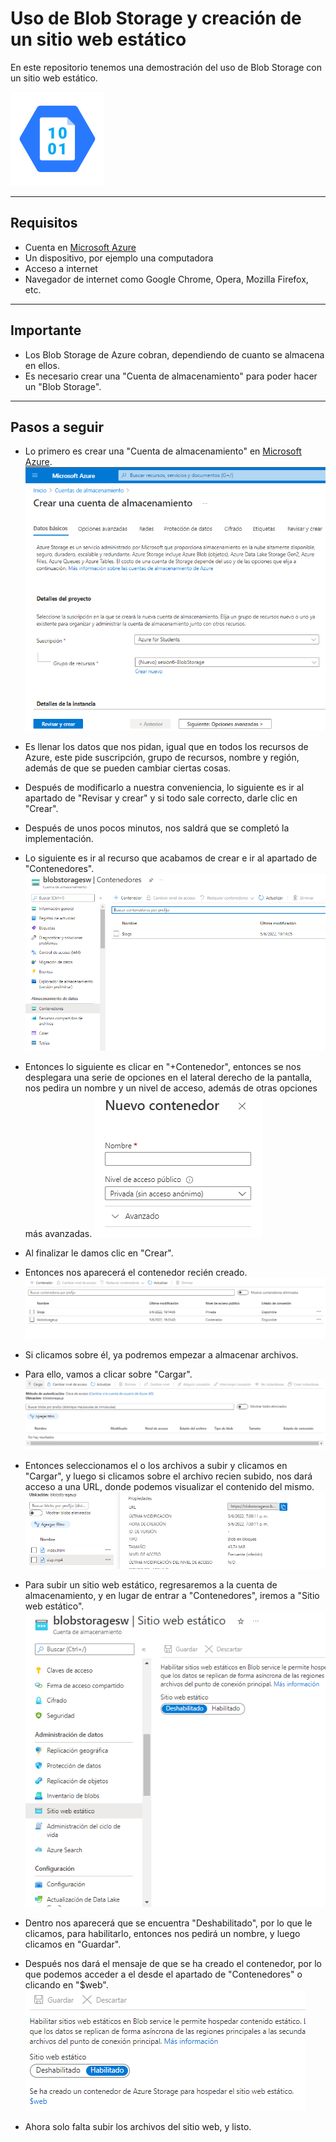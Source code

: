 # Uso de Blob Storage y creación de un sitio web estático
En este repositorio tenemos una demostración del uso de Blob Storage con un sitio web estático.

![Microsoft-Azure-Blob-Storage-Logo](https://github.com/DagonNR/Blob-Storage/blob/main/images/Microsoft-Azure-Blob-Storage-Logo.png)

---

## Requisitos
- Cuenta en [Microsoft Azure](https://portal.azure.com)
- Un dispositivo, por ejemplo una computadora
- Acceso a internet
- Navegador de internet como Google Chrome, Opera, Mozilla Firefox, etc.

---

## Importante
- Los Blob Storage de Azure cobran, dependiendo de cuanto se almacena en ellos.
- Es necesario crear una "Cuenta de almacenamiento" para poder hacer un "Blob Storage".

---

## Pasos a seguir
- Lo primero es crear una "Cuenta de almacenamiento" en [Microsoft Azure](https://portal.azure.com).
![P1](https://github.com/DagonNR/Blob-Storage/blob/main/images/P1.PNG)

- Es llenar los datos que nos pidan, igual que en todos los recursos de Azure, este pide suscripción, grupo de recursos, nombre y región, además de que se pueden cambiar ciertas cosas.
- Después de modificarlo a nuestra conveniencia, lo siguiente es ir al apartado de "Revisar y crear" y si todo sale correcto, darle clic en "Crear".
- Después de unos pocos minutos, nos saldrá que se completó la implementación.
- Lo siguiente es ir al recurso que acabamos de crear e ir al apartado de "Contenedores".
![P2](https://github.com/DagonNR/Blob-Storage/blob/main/images/P2.PNG)

- Entonces lo siguiente es clicar en "+Contenedor", entonces se nos desplegara una serie de opciones en el lateral derecho de la pantalla, nos pedira un nombre y un nivel de acceso, además de otras opciones más avanzadas.
![P3](https://github.com/DagonNR/Blob-Storage/blob/main/images/P3.PNG)

- Al finalizar le damos clic en "Crear".
- Entonces nos aparecerá el contenedor recién creado.
![P4](https://github.com/DagonNR/Blob-Storage/blob/main/images/P4.PNG)

- Si clicamos sobre él, ya podremos empezar a almacenar archivos.
- Para ello, vamos a clicar sobre "Cargar".
![P5](https://github.com/DagonNR/Blob-Storage/blob/main/images/P5.PNG)

- Entonces seleccionamos el o los archivos a subir y clicamos en "Cargar", y luego si clicamos sobre el archivo recien subido, nos dará acceso a una URL, donde podemos visualizar el contenido del mismo.
![P6](https://github.com/DagonNR/Blob-Storage/blob/main/images/P6.PNG)

- Para subir un sitio web estático, regresaremos a la cuenta de almacenamiento, y en lugar de entrar a "Contenedores", iremos a "Sitio web estático".
![P7](https://github.com/DagonNR/Blob-Storage/blob/main/images/P7.PNG)

- Dentro nos aparecerá que se encuentra "Deshabilitado", por lo que le clicamos, para habilitarlo, entonces nos pedirá un nombre, y luego clicamos en "Guardar".
- Después nos dará el mensaje de que se ha creado el contenedor, por lo que podemos acceder a el desde el apartado de "Contenedores" o clicando en "$web".
![P8](https://github.com/DagonNR/Blob-Storage/blob/main/images/P8.PNG)

- Ahora solo falta subir los archivos del sitio web, y listo.
